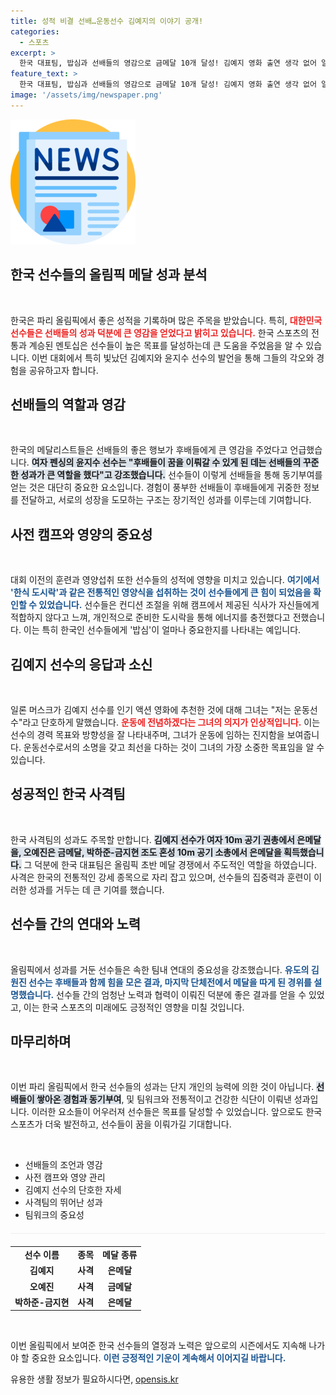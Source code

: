 ```yaml
---
title: 성적 비결 선배…운동선수 김예지의 이야기 공개!
categories:
  - 스포츠
excerpt: >
  한국 대표팀, 밥심과 선배들의 영감으로 금메달 10개 달성! 김예지 영화 출연 생각 없어 일론 머스크 제안 거절. 팀워크를 바탕으로 한 선수들의 열정적인 여정이 감동을 안긴다. 클릭을 놓치지 마세요!
feature_text: >
  한국 대표팀, 밥심과 선배들의 영감으로 금메달 10개 달성! 김예지 영화 출연 생각 없어 일론 머스크 제안 거절. 팀워크를 바탕으로 한 선수들의 열정적인 여정이 감동을 안긴다. 클릭을 놓치지 마세요!
image: '/assets/img/newspaper.png'
---
```


<p><img src="/assets/img/newspaper.png" alt="kimp 속보" /></p>

<h2 data-ke-size="size26">한국 선수들의 올림픽 메달 성과 분석</h2>

<p data-ke-size="size16">&nbsp;</p> 

<p>한국은 파리 올림픽에서 좋은 성적을 기록하며 많은 주목을 받았습니다. 특히, <b><span style="color: #ee2323;">대한민국 선수들은 선배들의 성과 덕분에 큰 영감을 얻었다고 밝히고 있습니다.</span></b> 한국 스포츠의 전통과 계승된 멘토십은 선수들이 높은 목표를 달성하는데 큰 도움을 주었음을 알 수 있습니다. 이번 대회에서 특히 빛났던 김예지와 윤지수 선수의 발언을 통해 그들의 각오와 경험을 공유하고자 합니다. </p>

<h2 data-ke-size="size26">선배들의 역할과 영감</h2>

<p data-ke-size="size16">&nbsp;</p>

<p>한국의 메달리스트들은 선배들의 좋은 행보가 후배들에게 큰 영감을 주었다고 언급했습니다. <b><span style="background-color: #21538527;">여자 펜싱의 윤지수 선수는 "후배들이 꿈을 이뤄갈 수 있게 된 데는 선배들의 꾸준한 성과가 큰 역할을 했다"고 강조했습니다.</span></b> 선수들이 이렇게 선배들을 통해 동기부여를 얻는 것은 대단히 중요한 요소입니다. 경험이 풍부한 선배들이 후배들에게 귀중한 정보를 전달하고, 서로의 성장을 도모하는 구조는 장기적인 성과를 이루는데 기여합니다.</p>

<h2 data-ke-size="size26">사전 캠프와 영양의 중요성</h2>

<p data-ke-size="size16">&nbsp;</p> 

<p>대회 이전의 훈련과 영양섭취 또한 선수들의 성적에 영향을 미치고 있습니다. <b><span style="color: #1a5490;">여기에서 '한식 도시락'과 같은 전통적인 영양식을 섭취하는 것이 선수들에게 큰 힘이 되었음을 확인할 수 있었습니다.</span></b> 선수들은 컨디션 조절을 위해 캠프에서 제공된 식사가 자신들에게 적합하지 않다고 느껴, 개인적으로 준비한 도시락을 통해 에너지를 충전했다고 전했습니다. 이는 특히 한국인 선수들에게 '밥심'이 얼마나 중요한지를 나타내는 예입니다.</p>

<h2 data-ke-size="size26">김예지 선수의 응답과 소신</h2>

<p data-ke-size="size16">&nbsp;</p>

<p>일론 머스크가 김예지 선수를 인기 액션 영화에 추천한 것에 대해 그녀는 "저는 운동선수"라고 단호하게 말했습니다. <b><span style="color: #ee2323;">운동에 전념하겠다는 그녀의 의지가 인상적입니다.</span></b> 이는 선수의 경력 목표와 방향성을 잘 나타내주며, 그녀가 운동에 임하는 진지함을 보여줍니다. 운동선수로서의 소명을 갖고 최선을 다하는 것이 그녀의 가장 소중한 목표임을 알 수 있습니다.</p>

<h2 data-ke-size="size26">성공적인 한국 사격팀</h2>

<p data-ke-size="size16">&nbsp;</p>

<p>한국 사격팀의 성과도 주목할 만합니다. <b><span style="background-color: #21538527;">김예지 선수가 여자 10m 공기 권총에서 은메달을, 오예진은 금메달, 박하준-금지현 조도 혼성 10m 공기 소총에서 은메달을 획득했습니다.</span></b> 그 덕분에 한국 대표팀은 올림픽 초반 메달 경쟁에서 주도적인 역할을 하였습니다. 사격은 한국의 전통적인 강세 종목으로 자리 잡고 있으며, 선수들의 집중력과 훈련이 이러한 성과를 거두는 데 큰 기여를 했습니다.</p>

<h2 data-ke-size="size26">선수들 간의 연대와 노력</h2>

<p data-ke-size="size16">&nbsp;</p>

<p>올림픽에서 성과를 거둔 선수들은 속한 팀내 연대의 중요성을 강조했습니다. <b><span style="color: #1a5490;">유도의 김원진 선수는 후배들과 함께 힘을 모은 결과, 마지막 단체전에서 메달을 따게 된 경위를 설명했습니다.</span></b> 선수들 간의 엄청난 노력과 협력이 이뤄진 덕분에 좋은 결과를 얻을 수 있었고, 이는 한국 스포츠의 미래에도 긍정적인 영향을 미칠 것입니다.</p>

<h2 data-ke-size="size26">마무리하며</h2>

<p data-ke-size="size16">&nbsp;</p>

<p>이번 파리 올림픽에서 한국 선수들의 성과는 단지 개인의 능력에 의한 것이 아닙니다. <b><span style="background-color: #21538527;">선배들이 쌓아온 경험과 동기부여</span></b>, 및 팀워크와 전통적이고 건강한 식단이 이뤄낸 성과입니다. 이러한 요소들이 어우러져 선수들은 목표를 달성할 수 있었습니다. 앞으로도 한국 스포츠가 더욱 발전하고, 선수들이 꿈을 이뤄가길 기대합니다. </p>

<p data-ke-size="size16">&nbsp;</p>

<ul>
    <li>선배들의 조언과 영감</li>
    <li>사전 캠프와 영양 관리</li>
    <li>김예지 선수의 단호한 자세</li>
    <li>사격팀의 뛰어난 성과</li>
    <li>팀워크의 중요성</li>
</ul>

<hr style="height: 1px; background-color: #eee; margin: 20px 0;" /> 

<table style="width:100%; text-align: center;">
    <tr>
        <td style="text-align: center; height: 17px;"><b>선수 이름</b></td>
        <td style="text-align: center; height: 17px;"><b>종목</b></td>
        <td style="text-align: center; height: 17px;"><b>메달 종류</b></td>
    </tr>
    <tr>
        <td style="text-align: center; height: 17px;"><b>김예지</b></td>
        <td style="text-align: center; height: 17px;"><b>사격</b></td>
        <td style="text-align: center; height: 17px;"><b>은메달</b></td>
    </tr>
    <tr>
        <td style="text-align: center; height: 17px;"><b>오예진</b></td>
        <td style="text-align: center; height: 17px;"><b>사격</b></td>
        <td style="text-align: center; height: 17px;"><b>금메달</b></td>
    </tr>
    <tr>
        <td style="text-align: center; height: 17px;"><b>박하준-금지현</b></td>
        <td style="text-align: center; height: 17px;"><b>사격</b></td>
        <td style="text-align: center; height: 17px;"><b>은메달</b></td>
    </tr>
</table> 

<p data-ke-size="size16">&nbsp;</p> 

<p>이번 올림픽에서 보여준 한국 선수들의 열정과 노력은 앞으로의 시즌에서도 지속해 나가야 할 중요한 요소입니다. <b><span style="color: #1a5490;">이런 긍정적인 기운이 계속해서 이어지길 바랍니다.</span></b></p>
유용한 생활 정보가 필요하시다면, <a href="https://opensis.kr" rel="dofollow">opensis.kr</a>


